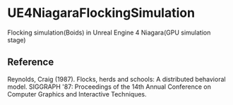 # UE4NiagaraFlockingSimulation
Flocking simulation(Boids) in Unreal Engine 4 Niagara(GPU simulation stage)

## Reference
 Reynolds, Craig (1987). Flocks, herds and schools: A distributed behavioral model. SIGGRAPH '87: Proceedings of the 14th Annual Conference on Computer Graphics and Interactive Techniques.
